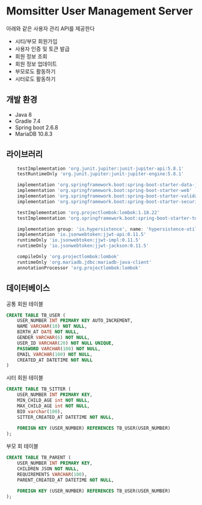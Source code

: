 # Momsitter User Management Server

아래와 같은 사용자 관리 API를 제공한다
- 시티/부모 회원가입
- 사용자 인증 및 토큰 발급
- 회원 정보 조회
- 회원 정보 업데이트
- 부모로도 활동하기
- 시터로도 활동하기

## 개발 환경
* Java 8
* Gradle 7.4
* Spring boot 2.6.8
* MariaDB 10.8.3


## 라이브러리

```gradle
    testImplementation 'org.junit.jupiter:junit-jupiter-api:5.8.1'
    testRuntimeOnly 'org.junit.jupiter:junit-jupiter-engine:5.8.1'

    implementation 'org.springframework.boot:spring-boot-starter-data-jpa'
    implementation 'org.springframework.boot:spring-boot-starter-web'
    implementation 'org.springframework.boot:spring-boot-starter-validation'
    implementation 'org.springframework.boot:spring-boot-starter-security'

    testImplementation 'org.projectlombok:lombok:1.18.22'
    testImplementation 'org.springframework.boot:spring-boot-starter-test'

    implementation group: 'io.hypersistence', name: 'hypersistence-utils-hibernate-55', version: '3.4.1'
    implementation 'io.jsonwebtoken:jjwt-api:0.11.5'
    runtimeOnly 'io.jsonwebtoken:jjwt-impl:0.11.5'
    runtimeOnly 'io.jsonwebtoken:jjwt-jackson:0.11.5'

    compileOnly 'org.projectlombok:lombok'
    runtimeOnly 'org.mariadb.jdbc:mariadb-java-client'
    annotationProcessor 'org.projectlombok:lombok'
```

## 데이터베이스
공통 회원 테이블
```sql
CREATE TABLE TB_USER (
	USER_NUMBER INT PRIMARY KEY AUTO_INCREMENT,
	NAME VARCHAR(10) NOT NULL,
	BIRTH_AT DATE NOT NULL,
	GENDER VARCHAR(6) NOT NULL,
	USER_ID VARCHAR(20) NOT NULL UNIQUE,
	PASSWORD VARCHAR(100) NOT NULL,
	EMAIL VARCHAR(100) NOT NULL,
	CREATED_AT DATETIME NOT NULL
)
```
시터 회원 테이블
```sql
CREATE TABLE TB_SITTER (
	USER_NUMBER INT PRIMARY KEY, 
	MIN_CHILD_AGE int NOT NULL,
	MAX_CHILD_AGE int NOT NULL,
	BIO varchar(100),
	SITTER_CREATED_AT DATETIME NOT NULL,
	
	FOREIGN KEY (USER_NUMBER) REFERENCES TB_USER(USER_NUMBER)
);
```
부모 회 테이블
```sql
CREATE TABLE TB_PARENT (
	USER_NUMBER INT PRIMARY KEY,
	CHILDREN JSON NOT NULL,
	REQUIREMENTS VARCHAR(100),
	PARENT_CREATED_AT DATETIME NOT NULL,
	
	FOREIGN KEY (USER_NUMBER) REFERENCES TB_USER(USER_NUMBER)
);
```


